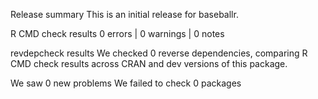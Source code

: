 Release summary
This is an initial release for baseballr.

R CMD check results
0 errors | 0 warnings | 0 notes

revdepcheck results
We checked 0 reverse dependencies, comparing R CMD check results across CRAN and dev versions of this package.

We saw 0 new problems
We failed to check 0 packages